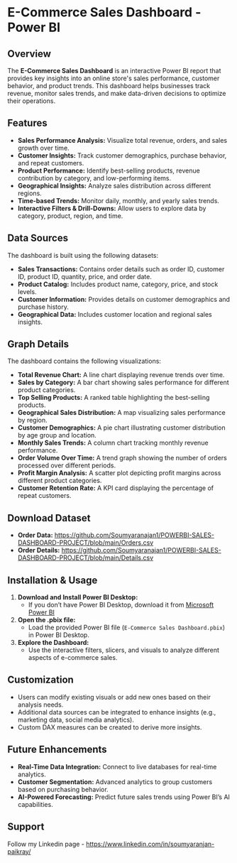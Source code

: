 # E-Commerce Sales Dashboard - Power BI

## Overview
The **E-Commerce Sales Dashboard** is an interactive Power BI report that provides key insights into an online store's sales performance, customer behavior, and product trends. This dashboard helps businesses track revenue, monitor sales trends, and make data-driven decisions to optimize their operations.

## Features
- **Sales Performance Analysis:** Visualize total revenue, orders, and sales growth over time.
- **Customer Insights:** Track customer demographics, purchase behavior, and repeat customers.
- **Product Performance:** Identify best-selling products, revenue contribution by category, and low-performing items.
- **Geographical Insights:** Analyze sales distribution across different regions.
- **Time-based Trends:** Monitor daily, monthly, and yearly sales trends.
- **Interactive Filters & Drill-Downs:** Allow users to explore data by category, product, region, and time.

## Data Sources
The dashboard is built using the following datasets:
- **Sales Transactions:** Contains order details such as order ID, customer ID, product ID, quantity, price, and order date.
- **Product Catalog:** Includes product name, category, price, and stock levels.
- **Customer Information:** Provides details on customer demographics and purchase history.
- **Geographical Data:** Includes customer location and regional sales insights.

## Graph Details
The dashboard contains the following visualizations:
- **Total Revenue Chart:** A line chart displaying revenue trends over time.
- **Sales by Category:** A bar chart showing sales performance for different product categories.
- **Top Selling Products:** A ranked table highlighting the best-selling products.
- **Geographical Sales Distribution:** A map visualizing sales performance by region.
- **Customer Demographics:** A pie chart illustrating customer distribution by age group and location.
- **Monthly Sales Trends:** A column chart tracking monthly revenue performance.
- **Order Volume Over Time:** A trend graph showing the number of orders processed over different periods.
- **Profit Margin Analysis:** A scatter plot depicting profit margins across different product categories.
- **Customer Retention Rate:** A KPI card displaying the percentage of repeat customers.

## Download Dataset
- **Order Data:** https://github.com/Soumyaranajan1/POWERBI-SALES-DASHBOARD-PROJECT/blob/main/Orders.csv
- **Order Details:** https://github.com/Soumyaranajan1/POWERBI-SALES-DASHBOARD-PROJECT/blob/main/Details.csv

## Installation & Usage
1. **Download and Install Power BI Desktop:**
   - If you don’t have Power BI Desktop, download it from [Microsoft Power BI](https://powerbi.microsoft.com/)
2. **Open the .pbix file:**
   - Load the provided Power BI file (`E-Commerce Sales Dashboard.pbix`) in Power BI Desktop.
3. **Explore the Dashboard:**
   - Use the interactive filters, slicers, and visuals to analyze different aspects of e-commerce sales.

## Customization
- Users can modify existing visuals or add new ones based on their analysis needs.
- Additional data sources can be integrated to enhance insights (e.g., marketing data, social media analytics).
- Custom DAX measures can be created to derive more insights.

## Future Enhancements
- **Real-Time Data Integration:** Connect to live databases for real-time analytics.
- **Customer Segmentation:** Advanced analytics to group customers based on purchasing behavior.
- **AI-Powered Forecasting:** Predict future sales trends using Power BI’s AI capabilities.

## Support
Follow my Linkedin page - https://www.linkedin.com/in/soumyaranjan-paikray/


